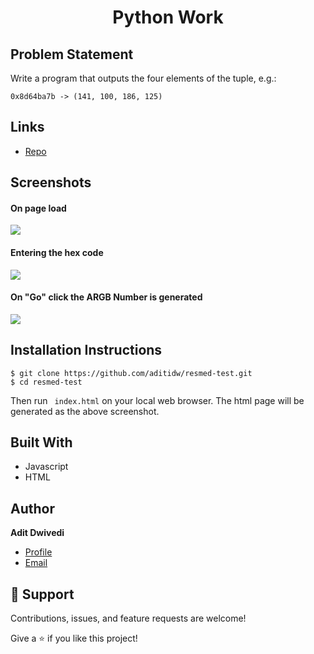 <h1 align="center"> Python Work </h1>

## Problem Statement

Write a program that outputs the four elements of the tuple, e.g.:

```
0x8d64ba7b -> (141, 100, 186, 125)
```

## Links

- [Repo](https://github.com/aditidw/resmed-test.git)

## Screenshots

#### On page load
![](https://github.com/aditidw/resmed-test/blob/main/Screenshot%202021-08-12%20at%2013.41.25.png)

#### Entering the hex code
![](https://github.com/aditidw/resmed-test/blob/main/Screenshot%202021-08-12%20at%2013.41.49.png)

#### On "Go" click the ARGB Number is generated
![](https://github.com/aditidw/resmed-test/blob/main/Screenshot%202021-08-12%20at%2013.42.04.png)

## Installation Instructions

```
$ git clone https://github.com/aditidw/resmed-test.git
$ cd resmed-test
```

Then run ``` index.html``` on your local web browser. The html page will be generated as the above screenshot. 

## Built With

- Javascript
- HTML

## Author

**Adit Dwivedi**

- [Profile](https://github.com/aditidw "Aditi Dwivedi")
- [Email](mailto:addoo96@gmail.com.com?subject=Hi "Hi!")

## 🤝 Support

Contributions, issues, and feature requests are welcome!

Give a ⭐️ if you like this project!
